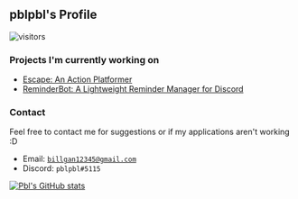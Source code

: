 ## pblpbl's Profile
![visitors](https://visitor-badge.glitch.me/badge?page_id=pblpbl1024.pblpbl1024)

### Projects I'm currently working on
* [Escape: An Action Platformer](https://github.com/pblpbl1024/escape)
* [ReminderBot: A Lightweight Reminder Manager for Discord](https://github.com/pblpbl1024/reminder-bot)

### Contact
Feel free to contact me for suggestions or if my applications aren't working :D
* Email: [`billgan12345@gmail.com`](mailto:billgan12345@gmail.com)
* Discord: `pblpbl#5115`

[![Pbl's GitHub stats](https://github-readme-stats.vercel.app/api?username=pblpbl1024&bg_color=30,0093E9,80D0C7&title_color=fff&text_color=fff)](https://github.com/anuraghazra/github-readme-stats)
